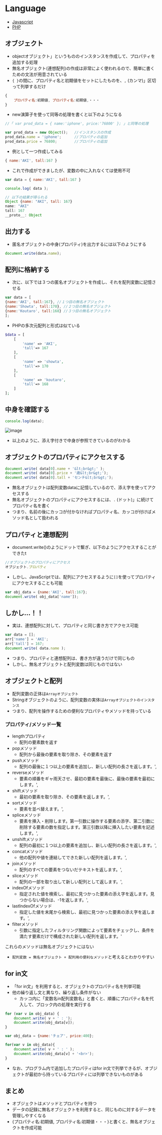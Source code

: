 # Language

* [Javascript](javascript)
* [PHP](php)

## オブジェクト

* objectオブジェクト」というもののインスタンスを作成して、プロパティを追加する処理
* 無名オブジェクト(連想配列)の作成は非常によく使われるので、簡単に書くための文法が用意されている
* `{ }`の間に、プロパティ名と初期値をセットにしたものを、`,` (カンマ)」区切って列挙するだけ

```javascript
{
    プロパティ名:初期値, プロパティ名:初期値,・・・
}
```

* new演算子を使って同等の処理を書くと以下のようになる

```javascript
//「 var prod_data = { name:'iphone', price:'76800' }; 」と同等の処理

var prod_data = new Object();	//インスタンスの作成
prod_data.name = 'iphone';		//プロパティの追加
prod_data.price = 76800;		//プロパティの追加
```

* 例として一つ作成してみる

```javascript
{ name:'AKI', tall:167 }
```

* これで作成ができましたが、変数の中に入れなくては使用不可

```javascript
var data = { name:'AKI', tall:167 }
```

```javascript
console.log( data );

// 以下の結果が得られる
Object {name: "AKI", tall: 167}
name: "AKI"
tall: 167
__proto__: Object
```

## 出力する

* 匿名オブジェクトの中身(プロパティ)を出力するには以下のようにする

```javascript
document.write(data.name);
```

## 配列に格納する

* 次に、以下では３つの匿名オブジェクトを作成し、それを配列変数に記憶させる

```javascript
var data = [
{name:'AKI', tall:167}, //１つ目の無名オブジェクト
{name:'Showta', tall:170}, //２つ目の無名オブジェクト
{name:'Koutaro', tall:168} //３つ目の無名オブジェクト
];
```

* PHPの多次元配列と形式は似ている

```php
$data = [
    [
        'name' => 'AKI',
        'tall'=> 167
    ],
    [
        'name' => 'showta',
        'tall'=> 170
    ],
    [
        'name' => 'koutaro',
        'tall'=> 168
    ]
];
```

## 中身を確認する

```javascript
console.log(data);
```

![image](image/javascript_01.png)

* 以上のように、添え字付きで中身が参照できているのがわかる

## オブジェクトのプロパティにアクセスする

```javascript
document.write( data[0].name + '&lt;br&gt;' );
document.write( data[0].price + '歳&lt;br&gt;');
document.write( data[0].tall + 'センチ&lt;br&gt;');
```

* 無名オブジェクトは配列変数dataに記憶しているので、添え字を使ってアクセスする
* 無名オブジェクトのプロパティにアクセスするには、`.` (ドット)」に続けてプロパティ名を書く
* つまり、名前の後にカッコが付かなければプロパティ名、カッコが付けばメソッド名として扱われる

## プロパティと連想配列

* document.write()のようにドットで繋ぎ、以下のようにアクセスすることができたt

```javascript
//オブジェクトのプロパティにアクセス
オブジェクト.プロパティ
```

* しかし、JavaScriptでは、配列にアクセスするように`[]`を使ってプロパティにアクセスすることも可能

```javascript
var obj_data = {name:'AKI', tall:167};
document.write( obj_data['name']);
```

## しかし…！！

* 実は、連想配列に対して、プロパティと同じ書き方でアクセス可能

```javascript
var data = [];
arr['name'] = 'AKI';
arr['tall'] = 167;
document.write( data.name );
```

* つまり、プロパティと連想配列は、書き方が違うだけで同じもの
* しかし、無名オブジェクトと配列変数は同じものではない

## オブジェクトと配列

* 配列変数の正体は`Arrayオブジェクト`
* Stringオブジェクトのように、配列変数の実体は`Arrayオブジェクトのインスタンス`
* つまり、配列を操作するための便利なプロパティやメソッドを持っている

### プロパティ/メソッド一覧

* lengthプロパティ
    * 配列の要素数を返す
* popメソッド
    * 配列から最後の要素を取り除き、その要素を返す
* pushメソッド
    * 配列の最後に１つ以上の要素を追加し、新しい配列の長さを返します。',
* reverseメソッド
    * 要素の順番をギャ雨天させ、最初の要素を最後に、最後の要素を最初にします。',
* shiftメソッド
    * 最初の要素を取り除き、その要素を返します。',
* sortメソッド
    * 要素を並べ替えます。',
* spliceメソッド
    * 要素を挿入・削除します。第一引数に操作する要素の添字、第二引数に削除する要素の数を指定します。第三引数以降に挿入したい要素を記述します。',
* unshiftメソッド
    * 配列の最初に１つ以上の要素を追加し、新しい配列の長さを返します。',
* concatメソッド
    * 他の配列や値を連結してできた新しい配列を返します。',
* joinメソッド
    * 配列のすべての要素をつないだテキストを返します。',
* sliceメソッド
    * 配列の一部を取り出して新しい配列として返します。',
* indexOfメソッド
    * 指定された値を検索し、最初に見つかった要素の添え字を返します。見つからない場合は、-1を返します。',
* lastIndexOfメソッド
    * 指定した値を末尾から検索し、最初に見つかった要素の添え字を返します。',
* filterメソッド
    * 引数に指定したフィルタリング関数によって要素をチェックし、条件を満たす要素だけで構成された新しい配列を返します。'

これらのメソッドは無名オブジェクトにはない

* `配列変数 = 無名オブジェクト + 配列用の便利なメソッド`と考えるとわかりやすい

## for in文

* 「for in文」を利用すると、オブジェクトのプロパティ名を列挙可能
* 他の繰り返し文と異なり、繰り返し条件がない
    * カッコ内に「変数名in配列変数名」と書くと、順番にプロパティ名を代入して、ブロック内の処理を実行する
    
```javascript
for (var v in obj_data) {
    document.write( v + ' : ');
    document.write(obj_data[v]);
}
```

```javascript
var obj_data = {name:'チェア', price:400};

for(var v in obj_data){
    document.write( v + ' : ' );
    document.write(obj_data[v] + '<br>');
}
```

* なお、プログラム内で追加したプロパティはfor in文で列挙できるが、オブジェクトが最初から持っているプロパティには列挙できないものがある

## まとめ

* オブジェクトはメソッドとプロパティを持つ
* データの記録に無名オブジェクトを利用すると、同じものに対するデータを管理しやすくなる
* {プロパティ名:初期値, プロパティ名:初期値・・・}と書くと、無名オブジェクトを作成可能